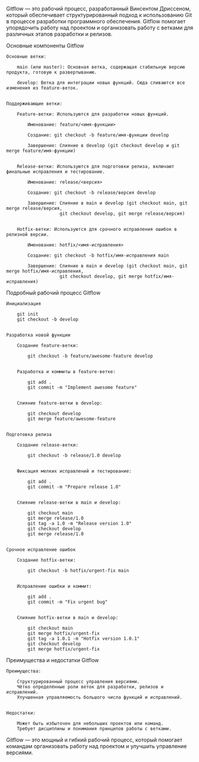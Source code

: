Gitflow — это рабочий процесс, разработанный Винсентом Дриссеном, который обеспечивает структурированный подход
к использованию Git в процессе разработки программного обеспечения. Gitflow помогает упорядочить работу над проектом
и организовать работу с ветками для различных этапов разработки и релизов.


Основные компоненты Gitflow

    Основные ветки:

        main (или master): Основная ветка, содержащая стабильную версию продукта, готовую к развертыванию.

        develop: Ветка для интеграции новых функций. Сюда сливаются все изменения из feature-веток.


    Поддерживающие ветки:

        Feature-ветки: Используются для разработки новых функций.

            Именование: feature/<имя-функции>

            Создание: git checkout -b feature/имя-функции develop

            Завершение: Слияние в develop (git checkout develop и git merge feature/имя-функции)


        Release-ветки: Используются для подготовки релиза, включают финальные исправления и тестирование.

            Именование: release/<версия>

            Создание: git checkout -b release/версия develop

            Завершение: Слияние в main и develop (git checkout main, git merge release/версия,
                        git checkout develop, git merge release/версия)


        Hotfix-ветки: Используются для срочного исправления ошибок в релизной версии.

            Именование: hotfix/<имя-исправления>

            Создание: git checkout -b hotfix/имя-исправления main

            Завершение: Слияние в main и develop (git checkout main, git merge hotfix/имя-исправления,
                        git checkout develop, git merge hotfix/имя-исправления)

Подробный рабочий процесс Gitflow

    Инициализация

        git init
        git checkout -b develop


    Разработка новой функции

        Создание feature-ветки:

            git checkout -b feature/awesome-feature develop


        Разработка и коммиты в feature-ветке:

            git add .
            git commit -m "Implement awesome feature"


        Слияние feature-ветки в develop:

            git checkout develop
            git merge feature/awesome-feature


    Подготовка релиза

        Создание release-ветки:

            git checkout -b release/1.0 develop


        Фиксация мелких исправлений и тестирование:

            git add .
            git commit -m "Prepare release 1.0"


        Слияние release-ветки в main и develop:

            git checkout main
            git merge release/1.0
            git tag -a 1.0 -m "Release version 1.0"
            git checkout develop
            git merge release/1.0


    Срочное исправление ошибок

        Создание hotfix-ветки:

            git checkout -b hotfix/urgent-fix main


        Исправление ошибки и коммит:

            git add .
            git commit -m "Fix urgent bug"


        Слияние hotfix-ветки в main и develop:

            git checkout main
            git merge hotfix/urgent-fix
            git tag -a 1.0.1 -m "Hotfix version 1.0.1"
            git checkout develop
            git merge hotfix/urgent-fix


Преимущества и недостатки Gitflow

    Преимущества:

        Структурированный процесс управления версиями.
        Чётко определённые роли веток для разработки, релизов и исправлений.
        Улучшенная управляемость большого числа функций и исправлений.


    Недостатки:

        Может быть избыточен для небольших проектов или команд.
        Требует дисциплины и понимания принципов работы с ветками.


Gitflow — это мощный и гибкий рабочий процесс, который помогает командам организовать работу
над проектом и улучшить управление версиями.
